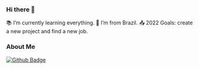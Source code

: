 ### Hi there 👋

:books: I’m currently learning everything.
:house_with_garden: I’m from Brazil.
:outbox_tray: 2022 Goals: create a new project and find a new job.

### About Me

[![Github Badge](https://img.shields.io/badge/-Github-000?style=flat-square&logo=Github&logoColor=white&link=LINK_GIT)](LINK_GIT)
